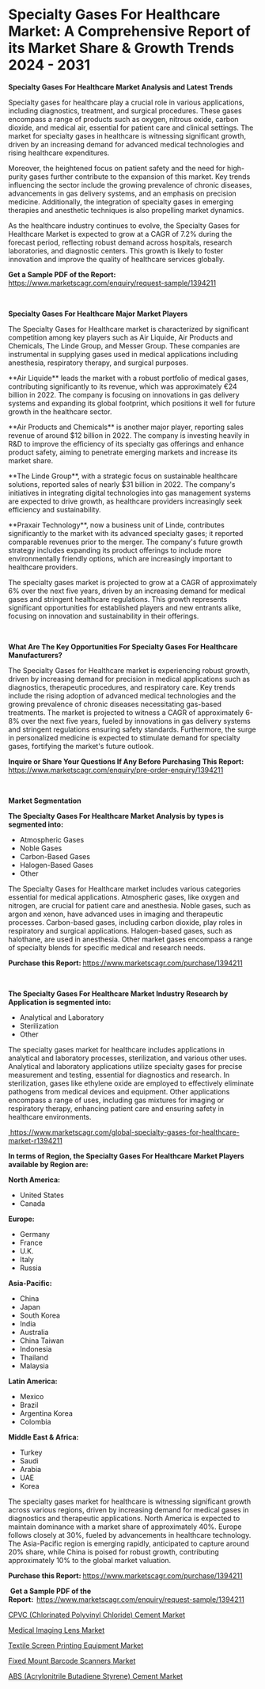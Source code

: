 <p><h1>Specialty Gases For Healthcare Market: A Comprehensive Report of its Market Share & Growth Trends 2024 - 2031</h1></p><p><strong>Specialty Gases For Healthcare Market Analysis and Latest Trends</strong></p>
<p><p>Specialty gases for healthcare play a crucial role in various applications, including diagnostics, treatment, and surgical procedures. These gases encompass a range of products such as oxygen, nitrous oxide, carbon dioxide, and medical air, essential for patient care and clinical settings. The market for specialty gases in healthcare is witnessing significant growth, driven by an increasing demand for advanced medical technologies and rising healthcare expenditures. </p><p>Moreover, the heightened focus on patient safety and the need for high-purity gases further contribute to the expansion of this market. Key trends influencing the sector include the growing prevalence of chronic diseases, advancements in gas delivery systems, and an emphasis on precision medicine. Additionally, the integration of specialty gases in emerging therapies and anesthetic techniques is also propelling market dynamics. </p><p>As the healthcare industry continues to evolve, the Specialty Gases for Healthcare Market is expected to grow at a CAGR of 7.2% during the forecast period, reflecting robust demand across hospitals, research laboratories, and diagnostic centers. This growth is likely to foster innovation and improve the quality of healthcare services globally.</p></p>
<p><strong>Get a Sample PDF of the Report:&nbsp;</strong> <a href="https://www.marketscagr.com/enquiry/request-sample/1394211">https://www.marketscagr.com/enquiry/request-sample/1394211</a></p>
<p>&nbsp;</p>
<p><strong>Specialty Gases For Healthcare Major Market Players</strong></p>
<p><p>The Specialty Gases for Healthcare market is characterized by significant competition among key players such as Air Liquide, Air Products and Chemicals, The Linde Group, and Messer Group. These companies are instrumental in supplying gases used in medical applications including anesthesia, respiratory therapy, and surgical purposes.</p><p>**Air Liquide** leads the market with a robust portfolio of medical gases, contributing significantly to its revenue, which was approximately €24 billion in 2022. The company is focusing on innovations in gas delivery systems and expanding its global footprint, which positions it well for future growth in the healthcare sector.</p><p>**Air Products and Chemicals** is another major player, reporting sales revenue of around $12 billion in 2022. The company is investing heavily in R&D to improve the efficiency of its specialty gas offerings and enhance product safety, aiming to penetrate emerging markets and increase its market share.</p><p>**The Linde Group**, with a strategic focus on sustainable healthcare solutions, reported sales of nearly $31 billion in 2022. The company's initiatives in integrating digital technologies into gas management systems are expected to drive growth, as healthcare providers increasingly seek efficiency and sustainability.</p><p>**Praxair Technology**, now a business unit of Linde, contributes significantly to the market with its advanced specialty gases; it reported comparable revenues prior to the merger. The company's future growth strategy includes expanding its product offerings to include more environmentally friendly options, which are increasingly important to healthcare providers.</p><p>The specialty gases market is projected to grow at a CAGR of approximately 6% over the next five years, driven by an increasing demand for medical gases and stringent healthcare regulations. This growth represents significant opportunities for established players and new entrants alike, focusing on innovation and sustainability in their offerings.</p></p>
<p>&nbsp;</p>
<p><strong>What Are The Key Opportunities For Specialty Gases For Healthcare Manufacturers?</strong></p>
<p><p>The Specialty Gases for Healthcare market is experiencing robust growth, driven by increasing demand for precision in medical applications such as diagnostics, therapeutic procedures, and respiratory care. Key trends include the rising adoption of advanced medical technologies and the growing prevalence of chronic diseases necessitating gas-based treatments. The market is projected to witness a CAGR of approximately 6-8% over the next five years, fueled by innovations in gas delivery systems and stringent regulations ensuring safety standards. Furthermore, the surge in personalized medicine is expected to stimulate demand for specialty gases, fortifying the market's future outlook.</p></p>
<p><strong>Inquire or Share Your Questions If Any Before Purchasing This Report:</strong> <a href="https://www.marketscagr.com/enquiry/pre-order-enquiry/1394211">https://www.marketscagr.com/enquiry/pre-order-enquiry/1394211</a></p>
<p>&nbsp;</p>
<p><strong>Market Segmentation</strong></p>
<p><strong>The Specialty Gases For Healthcare Market Analysis by types is segmented into:</strong></p>
<p><ul><li>Atmospheric Gases</li><li>Noble Gases</li><li>Carbon-Based Gases</li><li>Halogen-Based Gases</li><li>Other</li></ul></p>
<p><p>The Specialty Gases for Healthcare market includes various categories essential for medical applications. Atmospheric gases, like oxygen and nitrogen, are crucial for patient care and anesthesia. Noble gases, such as argon and xenon, have advanced uses in imaging and therapeutic processes. Carbon-based gases, including carbon dioxide, play roles in respiratory and surgical applications. Halogen-based gases, such as halothane, are used in anesthesia. Other market gases encompass a range of specialty blends for specific medical and research needs.</p></p>
<p><strong>Purchase this Report:&nbsp;</strong><a href="https://www.marketscagr.com/purchase/1394211">https://www.marketscagr.com/purchase/1394211</a></p>
<p>&nbsp;</p>
<p><strong>The Specialty Gases For Healthcare Market Industry Research by Application is segmented into:</strong></p>
<p><ul><li>Analytical and Laboratory</li><li>Sterilization</li><li>Other</li></ul></p>
<p><p>The specialty gases market for healthcare includes applications in analytical and laboratory processes, sterilization, and various other uses. Analytical and laboratory applications utilize specialty gases for precise measurement and testing, essential for diagnostics and research. In sterilization, gases like ethylene oxide are employed to effectively eliminate pathogens from medical devices and equipment. Other applications encompass a range of uses, including gas mixtures for imaging or respiratory therapy, enhancing patient care and ensuring safety in healthcare environments.</p></p>
<p><a href="https://www.marketscagr.com/global-specialty-gases-for-healthcare-market-r1394211">&nbsp;https://www.marketscagr.com/global-specialty-gases-for-healthcare-market-r1394211</a></p>
<p><strong>In terms of Region, the Specialty Gases For Healthcare Market Players available by Region are:</strong></p>
<p>
    <p> <strong> North America: </strong>
        <ul>
            <li>United States</li>
            <li>Canada</li>
        </ul>
        </p> 
    <p> <strong> Europe: </strong>
        <ul>
            <li>Germany</li>
            <li>France</li>
            <li>U.K.</li>
            <li>Italy</li>
            <li>Russia</li>
        </ul>
        </p> 
    <p> <strong> Asia-Pacific: </strong>
        <ul>
            <li>China</li>
            <li>Japan</li>
            <li>South Korea</li>
            <li>India</li>
            <li>Australia</li>
            <li>China Taiwan</li>
            <li>Indonesia</li>
            <li>Thailand</li>
            <li>Malaysia</li>
        </ul>
        </p> 
    <p> <strong> Latin America: </strong>
        <ul>
            <li>Mexico</li>
            <li>Brazil</li>
            <li>Argentina Korea</li>
            <li>Colombia</li>
        </ul>
        </p> 
    <p> <strong> Middle East & Africa: </strong>
        <ul>
            <li>Turkey</li>
            <li>Saudi</li>
            <li>Arabia</li>
            <li>UAE</li>
            <li>Korea</li>
        </ul>
    </p>
    </p>
<p><p>The specialty gases market for healthcare is witnessing significant growth across various regions, driven by increasing demand for medical gases in diagnostics and therapeutic applications. North America is expected to maintain dominance with a market share of approximately 40%. Europe follows closely at 30%, fueled by advancements in healthcare technology. The Asia-Pacific region is emerging rapidly, anticipated to capture around 20% share, while China is poised for robust growth, contributing approximately 10% to the global market valuation.</p></p>
<p><strong>Purchase this Report: </strong><a href="https://www.marketscagr.com/purchase/1394211">https://www.marketscagr.com/purchase/1394211</a></p>
<p>&nbsp;<strong>Get a Sample PDF of the Report:&nbsp;&nbsp;</strong><a href="https://www.marketscagr.com/enquiry/request-sample/1394211">https://www.marketscagr.com/enquiry/request-sample/1394211</a></p>
<p><strong></strong></p>
<p><p><a href="https://issuu.com/reportprime-2/docs/cpvc-chlorinated-polyvinyl-chloride_2f01af2d3a527e">CPVC (Chlorinated Polyvinyl Chloride) Cement Market</a></p><p><a href="https://www.linkedin.com/pulse/medical-imaging-lens-market-investigation-industry-evolution-forecast-d4vfc?trackingId=40wkctnqS3S50w%2BSWR7IYg%3D%3D">Medical Imaging Lens Market</a></p><p><a href="https://www.linkedin.com/pulse/exploring-textile-screen-printing-equipment-market-dynamics-zzvmc?trackingId=7adf9owAQy%2BAJ9O8x7V46w%3D%3D">Textile Screen Printing Equipment Market</a></p><p><a href="https://www.linkedin.com/pulse/global-fixed-mount-barcode-scanners-market-size-share-analysis-h19mc?trackingId=pAiW5BQCS86Tp2fhGnv2sw%3D%3D">Fixed Mount Barcode Scanners Market</a></p><p><a href="https://issuu.com/reportprime-2/docs/abs-acrylonitrile-butadiene-styrene_cb1cd5b1cd88e9">ABS (Acrylonitrile Butadiene Styrene) Cement Market</a></p></p>